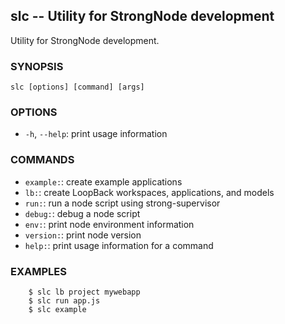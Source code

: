 ## slc -- Utility for StrongNode development

Utility for StrongNode development.

### SYNOPSIS

    slc [options] [command] [args]

### OPTIONS

* `-h`, `--help`:
  print usage information

### COMMANDS

* `example:`:
  create example applications
* `lb:`:
  create LoopBack workspaces, applications, and models
* `run:`:
  run a node script using strong-supervisor
* `debug:`:
  debug a node script
* `env:`:
  print node environment information
* `version:`:
  print node version
* `help:`:
  print usage information for a command

### EXAMPLES

        $ slc lb project mywebapp
        $ slc run app.js
        $ slc example
